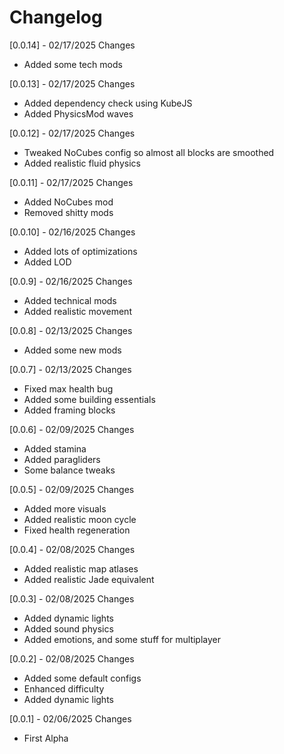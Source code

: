 # Changelog

[0.0.14] - 02/17/2025
Changes
    <ul>
    <li> Added some tech mods </li>
    </ul>

[0.0.13] - 02/17/2025
Changes
    <ul>
    <li> Added dependency check using KubeJS </li>
    <li> Added PhysicsMod waves </li>
    </ul>

[0.0.12] - 02/17/2025
Changes
    <ul>
    <li> Tweaked NoCubes config so almost all blocks are smoothed </li>
    <li> Added realistic fluid physics </li>
    </ul>

[0.0.11] - 02/17/2025
Changes
    <ul>
    <li> Added NoCubes mod </li>
    <li> Removed shitty mods </li>
    </ul>

[0.0.10] - 02/16/2025
Changes
    <ul>
    <li> Added lots of optimizations </li>
    <li> Added LOD </li>
    </ul>

[0.0.9] - 02/16/2025
Changes
    <ul>
    <li> Added technical mods </li>
    <li> Added realistic movement </li>
    </ul>

[0.0.8] - 02/13/2025
Changes
    <ul>
    <li> Added some new mods </li>
    </ul>

[0.0.7] - 02/13/2025
Changes
    <ul>
    <li> Fixed max health bug </li>
    <li> Added some building essentials </li>
    <li> Added framing blocks </li>
    </ul>

[0.0.6] - 02/09/2025
Changes
    <ul>
    <li> Added stamina </li>
    <li> Added paragliders </li>
    <li> Some balance tweaks </li>
    </ul>

[0.0.5] - 02/09/2025
Changes
    <ul>
    <li> Added more visuals </li>
    <li> Added realistic moon cycle </li>
    <li> Fixed health regeneration </li>
    </ul>

[0.0.4] - 02/08/2025
Changes
    <ul>
    <li> Added realistic map atlases </li>
    <li> Added realistic Jade equivalent </li>
    </ul>

[0.0.3] - 02/08/2025
Changes
    <ul>
    <li> Added dynamic lights </li>
    <li> Added sound physics </li>
    <li> Added emotions, and some stuff for multiplayer </li>
    </ul>

[0.0.2] - 02/08/2025
Changes
    <ul>
    <li> Added some default configs </li>
    <li> Enhanced difficulty </li>
    <li> Added dynamic lights </li>
    </ul>

[0.0.1] - 02/06/2025
Changes
    <ul>
    <li> First Alpha </li>
    </ul>